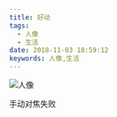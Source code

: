 ```yaml
---
title: 好动
tags:
  - 人像
  - 生活
date: 2018-11-03 18:59:12
keywords: 人像,生活
---
```



![人像](http://cdapic.nos-eastchina1.126.net/20181103070010-218029.jpg)

手动对焦失败<!-- more -->
